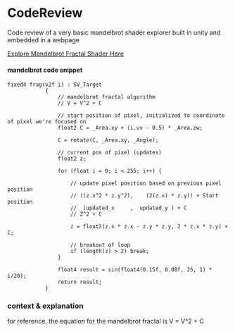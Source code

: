 # CodeReview
Code review of a very basic mandelbrot shader explorer built in unity and embedded in a webpage

[Explore Mandelbrot Fractal Shader Here](f05unt.csb.app/)

#### mandelbrot code snippet ####
```
fixed4 frag(v2f i) : SV_Target
            {
                // mandelbrot fractal algorithm  
                // V = V^2 + C
                
                // start position of pixel, initialized to coordinate of pixel we're focused on   
                float2 C = _Area.xy + (i.uv - 0.5) * _Area.zw; 
                
                C = rotate(C, _Area.xy, _Angle);
                
                // current pos of pixel (updates)
                float2 z;

                for (float i = 0; i < 255; i++) {

                    // update pixel position based on previous pixel position 
                    // ((z.x^2 * z.y^2),    (2(z.x) * z.y)) + Start position
                    //  (updated_x     ,  updated_y ) + C
                    // Z^2 + C 
                    
                    z = float2(z.x * z.x - z.y * z.y, 2 * z.x * z.y) + C;

                    // breakout of loop
                    if (length(z) > 2) break;
                }

                float4 result = sin(float4(0.15f, 0.08f, 25, 1) * i/20);
                return result;
            }
 ```
 ### context & explanation ### 
 
 for reference, the equation for the mandelbrot fractal is 
 V = V^2 + C
 
 
 
 
